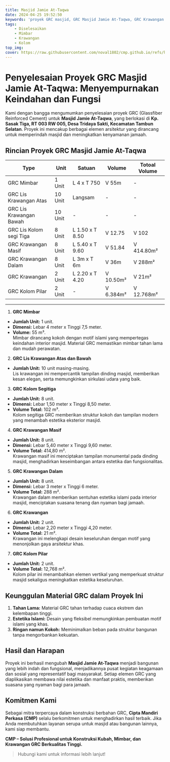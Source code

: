 ```yaml
---
title: Masjid Jamie At-Taqwa
date: 2024-04-25 19:52:50
keywords: 'proyek GRC masjid, GRC Masjid Jamie At-Taqwa, GRC Krawangan Masif, GRC Krawangan Dalam, GRC Mimbar masjid, kolom segitiga GRC, pilar GRC masjid, keunggulan GRC, desain masjid islami, konstruksi masjid dengan GRC, material GRC tahan cuaca, Cipta Mandiri Perkasa, kontraktor kubah masjid, GRC lis krawangan atas, GRC lis krawangan bawah, estetika masjid dengan GRC, proyek masjid Tambun Selatan, jasa konstruksi masjid, GRC untuk arsitektur masjid, bahan GRC berkualitas tinggi'
tags: 
    - Diselesaikan
    - Mimbar
    - Krawangan
    - Kolom
top_img:
cover: https://raw.githubusercontent.com/noval1802/cmp.github.io/refs/heads/main/asset/PHOTO-2024-02-25-16-44-50.jpg
---
```

# **Penyelesaian Proyek GRC Masjid Jamie At-Taqwa: Menyempurnakan Keindahan dan Fungsi**  

Kami dengan bangga mengumumkan penyelesaian proyek GRC (Glassfiber Reinforced Cement) untuk **Masjid Jamie At-Taqwa**, yang berlokasi di **Kp. Sasak Tiga, RT 003 RW 005, Desa Tridaya Sakti, Kecamatan Tambun Selatan**. Proyek ini mencakup berbagai elemen arsitektur yang dirancang untuk memperindah masjid dan meningkatkan kenyamanan jamaah.  

## **Rincian Proyek GRC Masjid Jamie At-Taqwa**  

|       Type      |  Unit  | Satuan |   Volume    | Totoal Volume |
| --------------- | ------ | ------ | ----------- | ------------- |
| GRC Mimbar | 1 Unit | L 4 x T 750 | V 55m | - |
| GRC Lis Krawangan Atas | 10 Unit | Langsam | - | - |
| GRC Lis Krawangan Bawah | 10 Unit | - | - | - |
| GRC Lis Kolom segi Tiga | 8 Unit | L 1.50 x T 8.50 | V 12.75 | V 102 |
| GRC Krawangan Masif | 8 Unit | L 5.40 x T 9.60 | V 51.84 | V 414.80m² |
| GRC Krawangan Dalam | 8 Unit | L 3m x T 6m | V 36m | V 288m² |
| GRC Krawangan | 2 Unit | L 2.20 x T 4.20 | V 10.50m² | V 21m² |
| GRC Kolom Pilar | 2 Unit | - | V 6.384m² | V 12.768m² |
---

 1. **GRC Mimbar**  
- **Jumlah Unit:** 1 unit.  
- **Dimensi:** Lebar 4 meter x Tinggi 7,5 meter.  
- **Volume:** 55 m³.  
Mimbar dirancang kokoh dengan motif islami yang mempertegas keindahan interior masjid. Material GRC memastikan mimbar tahan lama dan mudah perawatan.  

 2. **GRC Lis Krawangan Atas dan Bawah**  
- **Jumlah Unit:** 10 unit masing-masing.  
Lis krawangan ini mempercantik tampilan dinding masjid, memberikan kesan elegan, serta memungkinkan sirkulasi udara yang baik.  

 3. **GRC Kolom Segitiga**  
- **Jumlah Unit:** 8 unit.  
- **Dimensi:** Lebar 1,50 meter x Tinggi 8,50 meter.  
- **Volume Total:** 102 m³.  
Kolom segitiga GRC memberikan struktur kokoh dan tampilan modern yang menambah estetika eksterior masjid.  

 4. **GRC Krawangan Masif**  
- **Jumlah Unit:** 8 unit.  
- **Dimensi:** Lebar 5,40 meter x Tinggi 9,60 meter.  
- **Volume Total:** 414,80 m².  
Krawangan masif ini menciptakan tampilan monumental pada dinding masjid, menghadirkan keseimbangan antara estetika dan fungsionalitas.  

5. **GRC Krawangan Dalam**  
- **Jumlah Unit:** 8 unit.  
- **Dimensi:** Lebar 3 meter x Tinggi 6 meter.  
- **Volume Total:** 288 m².  
Krawangan dalam memberikan sentuhan estetika islami pada interior masjid, menciptakan suasana tenang dan nyaman bagi jamaah.  

 6. **GRC Krawangan**  
- **Jumlah Unit:** 2 unit.  
- **Dimensi:** Lebar 2,20 meter x Tinggi 4,20 meter.  
- **Volume Total:** 21 m².  
Krawangan ini melengkapi desain keseluruhan dengan motif yang menonjolkan gaya arsitektur khas.  

 7. **GRC Kolom Pilar**  
- **Jumlah Unit:** 2 unit.  
- **Volume Total:** 12,768 m².  
Kolom pilar ini menambahkan elemen vertikal yang memperkuat struktur masjid sekaligus meningkatkan estetika keseluruhan.  

## **Keunggulan Material GRC dalam Proyek Ini**  
1. **Tahan Lama:** Material GRC tahan terhadap cuaca ekstrem dan kelembapan tinggi.  
2. **Estetika Islami:** Desain yang fleksibel memungkinkan pembuatan motif islami yang khas.  
3. **Ringan namun Kokoh:** Meminimalkan beban pada struktur bangunan tanpa mengorbankan kekuatan.  

## **Hasil dan Harapan**  
Proyek ini berhasil mengubah **Masjid Jamie At-Taqwa** menjadi bangunan yang lebih indah dan fungsional, menjadikannya pusat kegiatan keagamaan dan sosial yang representatif bagi masyarakat. Setiap elemen GRC yang diaplikasikan membawa nilai estetika dan manfaat praktis, memberikan suasana yang nyaman bagi para jamaah.  

## **Komitmen Kami**  
Sebagai mitra terpercaya dalam konstruksi berbahan GRC, **Cipta Mandiri Perkasa (CMP)** selalu berkomitmen untuk menghadirkan hasil terbaik. Jika Anda membutuhkan layanan serupa untuk masjid atau bangunan lainnya, kami siap membantu.  

**CMP – Solusi Profesional untuk Konstruksi Kubah, Mimbar, dan Krawangan GRC Berkualitas Tinggi.**  

>Hubungi kami untuk informasi lebih lanjut!